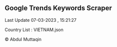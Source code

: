 

## Google Trends Keywords Scraper 
 
Last Update 07-03-2023 , 15:21:27

Country List :
VIETNAM.json



© Abdul Muttaqin 
